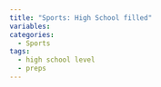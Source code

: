 ```yaml
---
title: "Sports: High School filled"
variables:
categories:
  - Sports
tags:
  - high school level
  - preps
---
```

